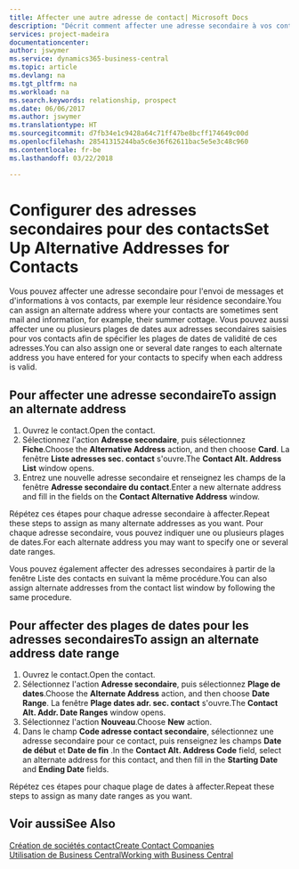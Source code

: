 ```yaml
---
title: Affecter une autre adresse de contact| Microsoft Docs
description: "Décrit comment affecter une adresse secondaire à vos contacts ou prospects, où ils reçoivent parfois des informations."
services: project-madeira
documentationcenter: 
author: jswymer
ms.service: dynamics365-business-central
ms.topic: article
ms.devlang: na
ms.tgt_pltfrm: na
ms.workload: na
ms.search.keywords: relationship, prospect
ms.date: 06/06/2017
ms.author: jswymer
ms.translationtype: HT
ms.sourcegitcommit: d7fb34e1c9428a64c71ff47be8bcff174649c00d
ms.openlocfilehash: 28541315244ba5c6e36f62611bac5e5e3c48c960
ms.contentlocale: fr-be
ms.lasthandoff: 03/22/2018

---
```

# <a name="set-up-alternative-addresses-for-contacts"></a><span data-ttu-id="8627d-103">Configurer des adresses secondaires pour des contacts</span><span class="sxs-lookup"><span data-stu-id="8627d-103">Set Up Alternative Addresses for Contacts</span></span>
<span data-ttu-id="8627d-104">Vous pouvez affecter une adresse secondaire pour l'envoi de messages et d'informations à vos contacts, par exemple leur résidence secondaire.</span><span class="sxs-lookup"><span data-stu-id="8627d-104">You can assign an alternate address where your contacts are sometimes sent mail and information, for example, their summer cottage.</span></span> <span data-ttu-id="8627d-105">Vous pouvez aussi affecter une ou plusieurs plages de dates aux adresses secondaires saisies pour vos contacts afin de spécifier les plages de dates de validité de ces adresses.</span><span class="sxs-lookup"><span data-stu-id="8627d-105">You can also assign one or several date ranges to each alternate address you have entered for your contacts to specify when each address is valid.</span></span>

## <a name="to-assign-an-alternate-address"></a><span data-ttu-id="8627d-106">Pour affecter une adresse secondaire</span><span class="sxs-lookup"><span data-stu-id="8627d-106">To assign an alternate address</span></span>
1. <span data-ttu-id="8627d-107">Ouvrez le contact.</span><span class="sxs-lookup"><span data-stu-id="8627d-107">Open the contact.</span></span>
2. <span data-ttu-id="8627d-108">Sélectionnez l'action **Adresse secondaire**, puis sélectionnez **Fiche**.</span><span class="sxs-lookup"><span data-stu-id="8627d-108">Choose the **Alternative Address** action, and then choose **Card**.</span></span> <span data-ttu-id="8627d-109">La fenêtre **Liste adresses sec. contact** s'ouvre.</span><span class="sxs-lookup"><span data-stu-id="8627d-109">The **Contact Alt. Address List** window opens.</span></span>
3. <span data-ttu-id="8627d-110">Entrez une nouvelle adresse secondaire et renseignez les champs de la fenêtre **Adresse secondaire du contact**.</span><span class="sxs-lookup"><span data-stu-id="8627d-110">Enter a new alternate address and fill in the fields on the **Contact Alternative Address** window.</span></span>

<span data-ttu-id="8627d-111">Répétez ces étapes pour chaque adresse secondaire à affecter.</span><span class="sxs-lookup"><span data-stu-id="8627d-111">Repeat these steps to assign as many alternate addresses as you want.</span></span> <span data-ttu-id="8627d-112">Pour chaque adresse secondaire, vous pouvez indiquer une ou plusieurs plages de dates.</span><span class="sxs-lookup"><span data-stu-id="8627d-112">For each alternate address you may want to specify one or several date ranges.</span></span>

<span data-ttu-id="8627d-113">Vous pouvez également affecter des adresses secondaires à partir de la fenêtre Liste des contacts en suivant la même procédure.</span><span class="sxs-lookup"><span data-stu-id="8627d-113">You can also assign alternate addresses from the contact list window by following the same procedure.</span></span>

## <a name="to-assign-an-alternate-address-date-range"></a><span data-ttu-id="8627d-114">Pour affecter des plages de dates pour les adresses secondaires</span><span class="sxs-lookup"><span data-stu-id="8627d-114">To assign an alternate address date range</span></span>
1. <span data-ttu-id="8627d-115">Ouvrez le contact.</span><span class="sxs-lookup"><span data-stu-id="8627d-115">Open the contact.</span></span>
2. <span data-ttu-id="8627d-116">Sélectionnez l'action **Adresse secondaire**, puis sélectionnez **Plage de dates**.</span><span class="sxs-lookup"><span data-stu-id="8627d-116">Choose the **Alternate Address** action, and then choose **Date Range**.</span></span> <span data-ttu-id="8627d-117">La fenêtre **Plage dates adr. sec. contact** s'ouvre.</span><span class="sxs-lookup"><span data-stu-id="8627d-117">The **Contact Alt. Addr. Date Ranges** window opens.</span></span>
3. <span data-ttu-id="8627d-118">Sélectionnez l'action **Nouveau**.</span><span class="sxs-lookup"><span data-stu-id="8627d-118">Choose **New** action.</span></span>
4. <span data-ttu-id="8627d-119">Dans le champ **Code adresse contact secondaire**, sélectionnez une adresse secondaire pour ce contact, puis renseignez les champs **Date de début** et **Date de fin** .</span><span class="sxs-lookup"><span data-stu-id="8627d-119">In the **Contact Alt. Address Code** field, select an alternate address for this contact, and then fill in the **Starting Date** and **Ending Date** fields.</span></span>

<span data-ttu-id="8627d-120">Répétez ces étapes pour chaque plage de dates à affecter.</span><span class="sxs-lookup"><span data-stu-id="8627d-120">Repeat these steps to assign as many date ranges as you want.</span></span>

## <a name="see-also"></a><span data-ttu-id="8627d-121">Voir aussi</span><span class="sxs-lookup"><span data-stu-id="8627d-121">See Also</span></span>
[<span data-ttu-id="8627d-122">Création de sociétés contact</span><span class="sxs-lookup"><span data-stu-id="8627d-122">Create Contact Companies</span></span>](marketing-create-contact-companies.md)  
[<span data-ttu-id="8627d-123">Utilisation de Business Central</span><span class="sxs-lookup"><span data-stu-id="8627d-123">Working with Business Central</span></span>](ui-work-product.md)


